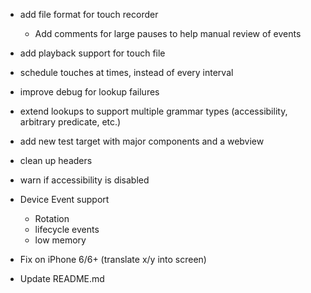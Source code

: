 
- add file format for touch recorder
  - Add comments for large pauses to help manual review of events
- add playback support for touch file

- schedule touches at times, instead of every interval
- improve debug for lookup failures
- extend lookups to support multiple grammar types (accessibility, arbitrary predicate, etc.)
- add new test target with major components and a webview
- clean up headers
- warn if accessibility is disabled

- Device Event support
  - Rotation
  - lifecycle events
  - low memory
- Fix on iPhone 6/6+ (translate x/y into screen)


- Update README.md